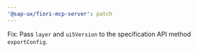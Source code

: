 ```yaml
---
'@sap-ux/fiori-mcp-server': patch
---
```


Fix: Pass `layer` and `ui5Version` to the specification API method `exportConfig`.
